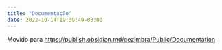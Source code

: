 ```yaml
---
title: "Documentação"
date: 2022-10-14T19:39:49-03:00
---
```


Movido para https://publish.obsidian.md/cezimbra/Public/Documentation
